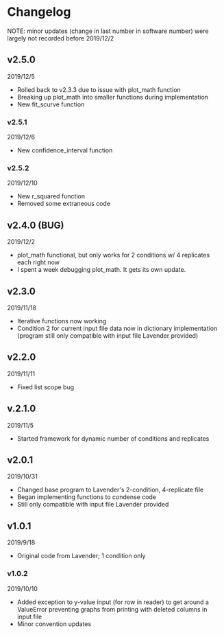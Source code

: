 # Changelog
NOTE: minor updates (change in last number in software number) were largely not recorded before 2019/12/2

## v2.5.0
2019/12/5
- Rolled back to v2.3.3 due to issue with plot_math function
- Breaking up plot_math into smaller functions during implementation
- New fit_scurve function

### v2.5.1
2019/12/6
- New confidence_interval function

### v2.5.2
2019/12/10
- New r_squared function
- Removed some extraneous code

## v2.4.0 (BUG)
2019/12/2
- plot_math functional, but only works for 2 conditions w/ 4 replicates each right now
- I spent a week debugging plot_math. It gets its own update.

## v2.3.0
2019/11/18
- Iterative functions now working
- Condition 2 for current input file data now in dictionary implementation (program still only compatible with input file Lavender provided)

## v2.2.0
2019/11/11
- Fixed list scope bug

## v.2.1.0
2019/11/5
- Started framework for dynamic number of conditions and replicates

## v2.0.1
2019/10/31
- Changed base program to Lavender's 2-condition, 4-replicate file
- Began implementing functions to condense code
- Still only compatible with input file Lavender provided

## v1.0.1
2019/9/18
- Original code from Lavender; 1 condition only
### v1.0.2
2019/10/10
- Added exception to y-value input (for row in reader) to get around a ValueError preventing graphs from printing with deleted columns in input file
- Minor convention updates
